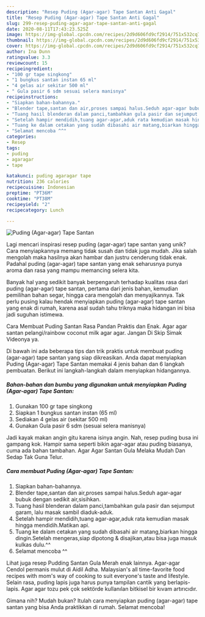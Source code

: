 ```yaml
---
description: "Resep Puding (Agar-agar) Tape Santan Anti Gagal"
title: "Resep Puding (Agar-agar) Tape Santan Anti Gagal"
slug: 299-resep-puding-agar-agar-tape-santan-anti-gagal
date: 2020-08-11T17:43:23.525Z
image: https://img-global.cpcdn.com/recipes/2d9d606fd9cf2914/751x532cq70/puding-agar-agar-tape-santan-foto-resep-utama.jpg
thumbnail: https://img-global.cpcdn.com/recipes/2d9d606fd9cf2914/751x532cq70/puding-agar-agar-tape-santan-foto-resep-utama.jpg
cover: https://img-global.cpcdn.com/recipes/2d9d606fd9cf2914/751x532cq70/puding-agar-agar-tape-santan-foto-resep-utama.jpg
author: Ina Dunn
ratingvalue: 3.3
reviewcount: 15
recipeingredient:
- "100 gr tape singkong"
- "1 bungkus santan instan 65 ml"
- "4 gelas air sekitar 500 ml"
- " Gula pasir 6 sdm sesuai selera manisnya"
recipeinstructions:
- "Siapkan bahan-bahannya."
- "Blender tape,santan dan air,proses sampai halus.Seduh agar-agar bubuk dengan sedikit air,sisihkan."
- "Tuang hasil blenderan dalam panci,tambahkan gula pasir dan sejumput garam, lalu masak sambil diaduk-aduk."
- "Setelah hampir mendidih,tuang agar-agar,aduk rata kemudian masak hingga mendidih.Matikan api."
- "Tuang ke dalam cetakan yang sudah dibasahi air matang,biarkan hingga dingin.Setelah mengeras,siap dipotong &amp; disajikan,atau bisa juga masuk kulkas dulu.^^"
- "Selamat mencoba ^^"
categories:
- Resep
tags:
- puding
- agaragar
- tape

katakunci: puding agaragar tape 
nutrition: 236 calories
recipecuisine: Indonesian
preptime: "PT36M"
cooktime: "PT38M"
recipeyield: "2"
recipecategory: Lunch

---
```



![Puding (Agar-agar) Tape Santan](https://img-global.cpcdn.com/recipes/2d9d606fd9cf2914/751x532cq70/puding-agar-agar-tape-santan-foto-resep-utama.jpg)

Lagi mencari inspirasi resep puding (agar-agar) tape santan yang unik? Cara menyiapkannya memang tidak susah dan tidak juga mudah. Jika salah mengolah maka hasilnya akan hambar dan justru cenderung tidak enak. Padahal puding (agar-agar) tape santan yang enak seharusnya punya aroma dan rasa yang mampu memancing selera kita.

Banyak hal yang sedikit banyak berpengaruh terhadap kualitas rasa dari puding (agar-agar) tape santan, pertama dari jenis bahan, kemudian pemilihan bahan segar, hingga cara mengolah dan menyajikannya. Tak perlu pusing kalau hendak menyiapkan puding (agar-agar) tape santan yang enak di rumah, karena asal sudah tahu triknya maka hidangan ini bisa jadi suguhan istimewa.

Cara Membuat Puding Santan Rasa Pandan Praktis dan Enak. Agar agar santan pelangi/rainbow coconut milk agar agar. Jangan Di Skip Simak Videonya ya.


Di bawah ini ada beberapa tips dan trik praktis untuk membuat puding (agar-agar) tape santan yang siap dikreasikan. Anda dapat menyiapkan Puding (Agar-agar) Tape Santan memakai 4 jenis bahan dan 6 langkah pembuatan. Berikut ini langkah-langkah dalam menyiapkan hidangannya.

<!--inarticleads1-->

##### Bahan-bahan dan bumbu yang digunakan untuk menyiapkan Puding (Agar-agar) Tape Santan:

1. Gunakan 100 gr tape singkong
1. Siapkan 1 bungkus santan instan (65 ml)
1. Sediakan 4 gelas air (sekitar 500 ml)
1. Gunakan  Gula pasir 6 sdm (sesuai selera manisnya)


Jadi kayak makan angin gitu karena isinya angin. Nah, resep puding busa ini gampang kok. Hampir sama seperti bikin agar-agar atau puding biasanya, cuma ada bahan tambahan. Agar Agar Santan Gula Melaka Mudah Dan Sedap Tak Guna Telur. 

<!--inarticleads2-->

##### Cara membuat Puding (Agar-agar) Tape Santan:

1. Siapkan bahan-bahannya.
1. Blender tape,santan dan air,proses sampai halus.Seduh agar-agar bubuk dengan sedikit air,sisihkan.
1. Tuang hasil blenderan dalam panci,tambahkan gula pasir dan sejumput garam, lalu masak sambil diaduk-aduk.
1. Setelah hampir mendidih,tuang agar-agar,aduk rata kemudian masak hingga mendidih.Matikan api.
1. Tuang ke dalam cetakan yang sudah dibasahi air matang,biarkan hingga dingin.Setelah mengeras,siap dipotong &amp; disajikan,atau bisa juga masuk kulkas dulu.^^
1. Selamat mencoba ^^


Lihat juga resep Pudding Santan Gula Merah enak lainnya. Agar-agar Cendol permanis mulut di Aidil Adha. Malaysian&#39;s all time-favorite food recipes with mom&#39;s way of cooking to suit everyone&#39;s taste and lifestyle. Selain rasa, puding lapis juga harus punya tampilan cantik yang berlapis-lapis. Agar agar tozu pek çok sektörde kullanılan bitkisel bir kıvam artırıcıdır. 

Gimana nih? Mudah bukan? Itulah cara menyiapkan puding (agar-agar) tape santan yang bisa Anda praktikkan di rumah. Selamat mencoba!
